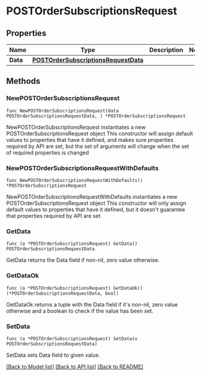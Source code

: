 # POSTOrderSubscriptionsRequest

## Properties

Name | Type | Description | Notes
------------ | ------------- | ------------- | -------------
**Data** | [**POSTOrderSubscriptionsRequestData**](POSTOrderSubscriptionsRequestData.md) |  | 

## Methods

### NewPOSTOrderSubscriptionsRequest

`func NewPOSTOrderSubscriptionsRequest(data POSTOrderSubscriptionsRequestData, ) *POSTOrderSubscriptionsRequest`

NewPOSTOrderSubscriptionsRequest instantiates a new POSTOrderSubscriptionsRequest object
This constructor will assign default values to properties that have it defined,
and makes sure properties required by API are set, but the set of arguments
will change when the set of required properties is changed

### NewPOSTOrderSubscriptionsRequestWithDefaults

`func NewPOSTOrderSubscriptionsRequestWithDefaults() *POSTOrderSubscriptionsRequest`

NewPOSTOrderSubscriptionsRequestWithDefaults instantiates a new POSTOrderSubscriptionsRequest object
This constructor will only assign default values to properties that have it defined,
but it doesn't guarantee that properties required by API are set

### GetData

`func (o *POSTOrderSubscriptionsRequest) GetData() POSTOrderSubscriptionsRequestData`

GetData returns the Data field if non-nil, zero value otherwise.

### GetDataOk

`func (o *POSTOrderSubscriptionsRequest) GetDataOk() (*POSTOrderSubscriptionsRequestData, bool)`

GetDataOk returns a tuple with the Data field if it's non-nil, zero value otherwise
and a boolean to check if the value has been set.

### SetData

`func (o *POSTOrderSubscriptionsRequest) SetData(v POSTOrderSubscriptionsRequestData)`

SetData sets Data field to given value.



[[Back to Model list]](../README.md#documentation-for-models) [[Back to API list]](../README.md#documentation-for-api-endpoints) [[Back to README]](../README.md)


